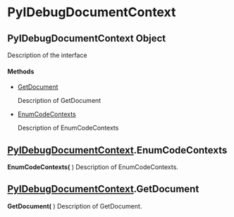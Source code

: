 # PyIDebugDocumentContext

## PyIDebugDocumentContext Object

Description of the interface

#### Methods


  - [GetDocument](PyIDebugDocumentContext.md#pyidebugdocumentcontextgetdocument)

    Description of GetDocument&nbsp;

  - [EnumCodeContexts](PyIDebugDocumentContext.md#pyidebugdocumentcontextenumcodecontexts)

    Description of EnumCodeContexts&nbsp;

## [PyIDebugDocumentContext](#pyidebugdocumentcontext).EnumCodeContexts

 __EnumCodeContexts(__ )
Description of EnumCodeContexts.

## [PyIDebugDocumentContext](#pyidebugdocumentcontext).GetDocument

 __GetDocument(__ )
Description of GetDocument.